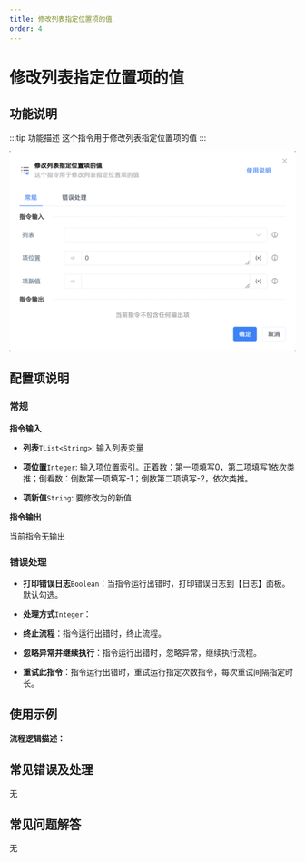 ```yaml
---
title: 修改列表指定位置项的值
order: 4
---
```


# 修改列表指定位置项的值

## 功能说明

:::tip 功能描述
这个指令用于修改列表指定位置项的值
:::

![修改列表指定位置项的值](../../../assets/修改列表指定位置项的值_command.png)

## 配置项说明

### 常规

**指令输入**

- **列表**`TList<String>`: 输入列表变量

- **项位置**`Integer`: 输入项位置索引。正着数：第一项填写0，第二项填写1依次类推；倒看数：倒数第一项填写-1；倒数第二项填写-2，依次类推。

- **项新值**`String`: 要修改为的新值


**指令输出**

当前指令无输出

### 错误处理

- **打印错误日志**`Boolean`：当指令运行出错时，打印错误日志到【日志】面板。默认勾选。

- **处理方式**`Integer`：

 - **终止流程**：指令运行出错时，终止流程。

 - **忽略异常并继续执行**：指令运行出错时，忽略异常，继续执行流程。

 - **重试此指令**：指令运行出错时，重试运行指定次数指令，每次重试间隔指定时长。

## 使用示例

**流程逻辑描述：** 

## 常见错误及处理

无

## 常见问题解答

无

